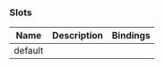 ### Slots

| Name    | Description | Bindings |
| ------- | ----------- | -------- |
| default |             |          |
